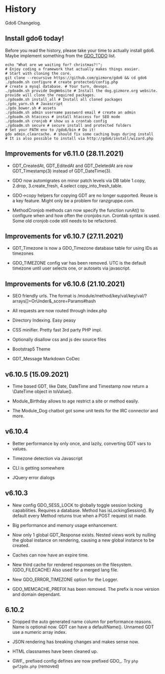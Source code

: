 # History

Gdo6 Changelog.


## Install gdo6 today!

Before you read the history, please take your time to actually install gdo6.
Maybe implement something from the [GDO_TODO](https://github.com/gizmore/gdo6/master/DOCS/GDO_TODO.md) list.


    echo "What are we waiting for? christmas?!";
    # Enjoy coding a framework that actually makes things easier.
    # Start with cloning the core.
    git clone --recursive https://github.com/gizmore/gdo6 && cd gdo6
    ./gdoadm.sh configure # create protected/config.php
    # create a mysql database. # Your turn, devops.
    ./gdoadm.sh provide DogWebsite # Install the dog.gizmore.org website. provide will clone the required packages.
    ./gdoadm.sh install_all # Install all cloned packages
    ./gdo_yarn.sh # Javascript
    ./gdo_bower.sh # assets
    ./gdoadm.sh admin username password email # create an admin
    ./gdoadm.sh htaccess # install htaccess for SEO mode
    ./gdoadm.sh cronjob # show us a crontab config
    ./gdoadm.sh secure # secure install and protected folders
    # Set your PATH env to /gdo6/bin # Do it!
    gdo admin.clearcache. # should fix some caching bugs during install
    # It is also possible to install via http://gdo6/install/wizard.php


## Improvements for v6.11.0 (28.11.2021)
 
 - GDT_CreatedAt, GDT_EditedAt and GDT_DeletedAt are now GDT_Timestamp(3) instead of GDT_DateTime(3).
 
 - GDO now automigrates on minor patch levels via DB table 1.copy, 2.drop, 3.create_fresh, 4.select copy_into_fresh_table.
 
 - GDO->copy helpers for copying GDT are no longer supported. Reuse is a key feature. Might only be a problem for ranzgruppe.com.

 - MethodCronjob methods can now specify the function runAt() to configure when and how often the cronjobs run. Crontab syntax is used. Some old cronjob code still needs to be refactored.
 
     
## Improvements for v6.10.7 (27.11.2021)

 - GDT_Timezone is now a GDO_Timezone database table for using IDs as timezones
 
 - GDO_TIMEZONE config var has been removed. UTC is the default timezone until user selects one, or autosets via javascript.

    
## Improvements for v6.10.6 (21.10.2021)

 - SEO friendly urls. The format is /module/method/key/val/key/val/?arrays[]=OrUnder&_score=Params#hash

 - All requests are now routed through index.php

 - Directory Indexing. Easy peasy

 - CSS minifier. Pretty fast 3rd party PHP impl.
 
 - Optionally disallow css and js dev source files
 
 - Bootstrap5 Theme
 
 - GDT_Message Markdown CoDec
 

## v6.10.5 (15.09.2021)

 - Time based GDT, like Date, DateTime and Timestamp now return a \DateTime object in toValue().

 - Module_Birthday allows to age restrict a site or method easily.
 
 - The Module_Dog chatbot got some unit tests for the IRC connector and more.

 
## v6.10.4

 - Better performance by only once, and lazily, converting GDT vars to values.
 
 - Timezone detection via Javascript

 - CLI is getting somewhere
  
 - JQuery error dialogs
 

## v6.10.3
 
 - New config GDO_SESS_LOCK to globally toggle session locking capabilities. Requires a database. Method has isLockingSession(). By default every Method returns true when a POST request ist made. 
 
 - Big performance and memory usage enhancement.
 
 - Now only 1 global GDT_Response exists. Nested views work by nulling the global instance on rendering, causing a new global instance to be created.
 
 - Caches can now have an expire time.
 
 - New third cache for rendered responses on the filesystem. (GDO_FILECACHE) Also used for a merged lang file.
 
 - New GDO_ERROR_TIMEZONE option for the Logger.
 
 - GDO_MEMCACHE_PREFIX has been removed. The prefix is now version and domain dependant.
 

## 6.10.2

 - Dropped the auto generated name column for performance reasons. Name is optional now. GDT can have a defaultName(). Unnamed GDT use a numeric array index.
 
 - JSON rendering has breaking changes and makes sense now.
 
 - HTML classnames have been cleaned up.
 
 - GWF_ prefixed config defines are now prefixed GDO_. Try `php gwf2gdo.php` (removed)


